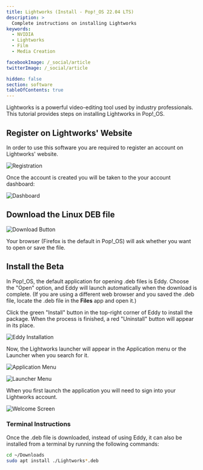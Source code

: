 ```yaml
---
title: Lightworks (Install - Pop!_OS 22.04 LTS)
description: >
  Complete instructions on installing Lightworks
keywords:
  - NVIDIA
  - Lightworks
  - Film
  - Media Creation

facebookImage: /_social/article
twitterImage: /_social/article

hidden: false
section: software
tableOfContents: true
---
```


Lightworks is a powerful video-editing tool used by industry professionals. This tutorial provides steps on installing Lightworks in Pop!\_OS.

## Register on Lightworks' Website

In order to use this software you are required to register an account on Lightworks' website.

![Registration](/images/lightworks/lightworks-registration.png)

Once the account is created you will be taken to the your account dashboard:

![Dashboard](/images/lightworks/lightworks-dashboard.png)

## Download the Linux DEB file

![Download Button](/images/lightworks/lightworks-download-page.png)

Your browser (Firefox is the default in Pop!\_OS) will ask whether you want to open or save the file.

## Install the Beta

In Pop!\_OS, the default application for opening .deb files is Eddy. Choose the "Open" option, and Eddy will launch automatically when the download is complete. (If you are using a different web browser and you saved the .deb file, locate the .deb file in the **Files** app and open it.)

Click the green "Install" button in the top-right corner of Eddy to install the package. When the process is finished, a red "Uninstall" button will appear in its place.

![Eddy Installation](/images/lightworks/lightworks-eddy-2.png)

Now, the Lightworks launcher will appear in the Application menu or the Launcher when you search for it.

![Application Menu](/images/lightworks/lightworks-application-library.png)

![Launcher Menu](/images/lightworks/lightworks-launcher.png)

When you first launch the application you will need to sign into your Lightworks account.

![Welcome Screen](/images/lightworks/lightworks-welcome.png)

### Terminal Instructions

Once the .deb file is downloaded, instead of using Eddy, it can also be installed from a terminal by running the following commands:

```bash
cd ~/Downloads
sudo apt install ./Lightworks*.deb
```
